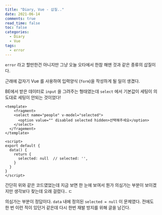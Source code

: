 ```yaml
---
title: "Diary, Vue - 삽질.."
date: 2021-06-14
comments: true
read_time: false
toc: false
categories:
  - Diary
  - Vue
tags:
  - error
---
```

`error` 라고 할만한건 아니지만 그냥 오늘 오타에서 한참 해맨 것과 같은 종류의 삽질이다.

근래에 갑자기 Vue 를 사용하여 입력양식 (`form`)을 작성하게 될 일이 생겼다.

BE에서 받은 데이터로 `input` 을 그려주는 형태였는데 `select` 에서 기본값이 세팅이 의도대로 세팅이 안되는 것이었다!

```vue
<template>
	<fragment>
    <select name="people" v-model="selected">
      <option value="" disabled selected hidden>선택해주세요</option>
    </select>
  </fragement>
</template>

<script>
export default {
  data() {
    return {
      selected: null  // selected: '',
    }
  }
}
</script>
```

간단히 위와 같은 코드였었는데 지금 보면 한 눈에 보여서 뭔가 의심가는 부분이 보이겠지만 생각보다 찾는데 오래 걸렸다.. ㄷ

의심가는 부분이 정답이다. `data` 내에 정의된 `selected = null` 이 문제였다. 전에도 한 번 이런 적이 있던거 같은데 다시 한번 재발 방지를 위해 글을 남긴다.